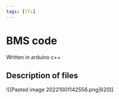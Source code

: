 ```yaml
---
tags: [lfs]
---
```

# BMS code
Written in arduino c++

## Description of files
![[Pasted image 20221001142556.png|620]]
